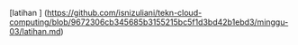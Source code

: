 [latihan ] (https://github.com/isnizuliani/tekn-cloud-computing/blob/9672306cb345685b3155215bc5f1d3bd42b1ebd3/minggu-03/latihan.md)

